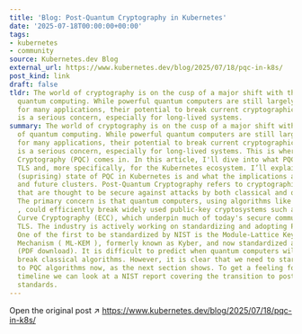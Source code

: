 ```yaml
---
title: 'Blog: Post-Quantum Cryptography in Kubernetes'
date: '2025-07-18T00:00:00+00:00'
tags:
- kubernetes
- community
source: Kubernetes.dev Blog
external_url: https://www.kubernetes.dev/blog/2025/07/18/pqc-in-k8s/
post_kind: link
draft: false
tldr: The world of cryptography is on the cusp of a major shift with the advent of
  quantum computing. While powerful quantum computers are still largely theoretical
  for many applications, their potential to break current cryptographic standards
  is a serious concern, especially for long-lived systems.
summary: The world of cryptography is on the cusp of a major shift with the advent
  of quantum computing. While powerful quantum computers are still largely theoretical
  for many applications, their potential to break current cryptographic standards
  is a serious concern, especially for long-lived systems. This is where Post-Quantum
  Cryptography (PQC) comes in. In this article, I'll dive into what PQC means for
  TLS and, more specifically, for the Kubernetes ecosystem. I’ll explain what the
  (suprising) state of PQC in Kubernetes is and what the implications are for current
  and future clusters. Post-Quantum Cryptography refers to cryptographic algorithms
  that are thought to be secure against attacks by both classical and quantum computers.
  The primary concern is that quantum computers, using algorithms like Shor's Algorithm
  , could efficiently break widely used public-key cryptosystems such as RSA and Elliptic
  Curve Cryptography (ECC), which underpin much of today's secure communication, including
  TLS. The industry is actively working on standardizing and adopting PQC algorithms.
  One of the first to be standardized by NIST is the Module-Lattice Key Encapsulation
  Mechanism ( ML-KEM ), formerly known as Kyber, and now standardized as FIPS-203
  (PDF download). It is difficult to predict when quantum computers will be able to
  break classical algorithms. However, it is clear that we need to start migrating
  to PQC algorithms now, as the next section shows. To get a feeling for the predicted
  timeline we can look at a NIST report covering the transition to post-quantum cryptography
  standards.
---
```

Open the original post ↗ https://www.kubernetes.dev/blog/2025/07/18/pqc-in-k8s/
